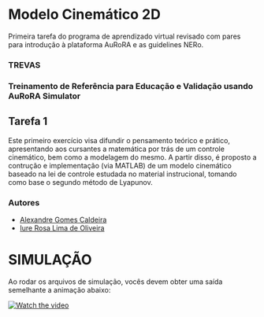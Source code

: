 Modelo Cinemático 2D
====================

Primeira tarefa do programa de aprendizado virtual revisado com pares para introdução à plataforma AuRoRA e as guidelines NERo.
 
### TREVAS
### **T**reinamento de **R**eferência para **E**ducação e **V**alidação usando **A**uRoRA **S**imulator

## Tarefa 1

Este primeiro exercício visa difundir o pensamento teórico e prático, apresentando aos cursantes a matemática por trás de um controle cinemático, bem como a modelagem do mesmo. A partir disso, é proposto a contrução e implementação (via MATLAB) de um modelo cinemático baseado na lei de controle estudada no material instrucional, tomando como base o segundo método de Lyapunov.

### Autores

+ [Alexandre Gomes Caldeira](http://lattes.cnpq.br/1267665101394078)
+ [Iure Rosa Lima de Oliveira](http://lattes.cnpq.br/3419329114775280)

# SIMULAÇÃO

Ao rodar os arquivos de simulação, vocês devem obter uma saída semelhante a animação abaixo:

[![Watch the video](https://i.imgur.com/vKb2F1B.png)](https://www.youtube.com/watch?v=tIXZwMd9z7Q)